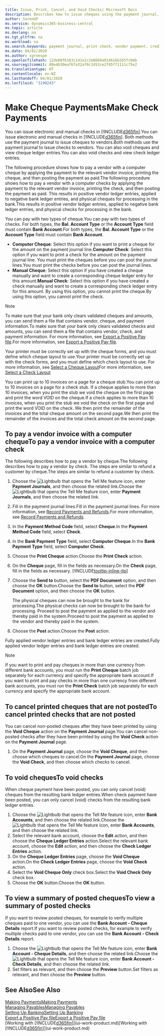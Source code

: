 ```yaml
---
title: Issue, Print, Cancel, and Void Checks| Microsoft Docs
description: Describes how to issue cheques using the payment journal, print cheques, and void or view cheque ledger entries in Business Central.
author: SorenGP
ms.service: dynamics365-business-central
ms.topic: article
ms.devlang: na
ms.tgt_pltfrm: na
ms.workload: na
ms.search.keywords: payment journal, print check, vendor payment, creditor, debt, balance due, AP
ms.date: 04/01/2020
ms.author: sgroespe
ms.openlocfilehash: 12de08f6163c141a2c2e8669a814616b2b5fc04b
ms.sourcegitcommit: 88e4b30eaf6fa32af0c1452ce2f85ff1111c75e2
ms.translationtype: HT
ms.contentlocale: en-NZ
ms.lasthandoff: 04/01/2020
ms.locfileid: "3190243"
---
```

# <a name="make-check-payments"></a><span data-ttu-id="a844f-103">Make Cheque Payments</span><span class="sxs-lookup"><span data-stu-id="a844f-103">Make Check Payments</span></span>
<span data-ttu-id="a844f-104">You can issue electronic and manual checks in [!INCLUDE[d365fin](includes/d365fin_md.md)].</span><span class="sxs-lookup"><span data-stu-id="a844f-104">You can issue electronic and manual checks in [!INCLUDE[d365fin](includes/d365fin_md.md)].</span></span> <span data-ttu-id="a844f-105">Both methods use the payment journal to issue cheques to vendors.</span><span class="sxs-lookup"><span data-stu-id="a844f-105">Both methods use the payment journal to issue checks to vendors.</span></span> <span data-ttu-id="a844f-106">You can also void cheques and view cheque ledger entries.</span><span class="sxs-lookup"><span data-stu-id="a844f-106">You can also void checks and view check ledger entries.</span></span>

<span data-ttu-id="a844f-107">The following procedure shows how to pay a vendor with a computer cheque by applying the payment to the relevant vendor invoice, printing the cheque, and then posting the payment as paid.</span><span class="sxs-lookup"><span data-stu-id="a844f-107">The following procedure shows how to pay a vendor with a computer checks by applying the payment to the relevant vendor invoice, printing the check, and then posting the payment as paid.</span></span> <span data-ttu-id="a844f-108">This results in positive vendor ledger entries, applied to negative bank ledger entries, and physical cheques for processing in the bank.</span><span class="sxs-lookup"><span data-stu-id="a844f-108">This results in positive vendor ledger entries, applied to negative bank ledger entries, and physical checks for processing in the bank.</span></span>

<span data-ttu-id="a844f-109">You can pay with two types of cheque.</span><span class="sxs-lookup"><span data-stu-id="a844f-109">You can pay with two types of checks.</span></span> <span data-ttu-id="a844f-110">For both types, the **Bal. Account Type** or the **Account Type** field must contain **Bank Account**.</span><span class="sxs-lookup"><span data-stu-id="a844f-110">For both types, the **Bal. Account Type** or the **Account Type** field must contain **Bank Account**.</span></span>

- <span data-ttu-id="a844f-111">**Computer Cheque**: Select this option if you want to print a cheque for the amount on the payment journal line.</span><span class="sxs-lookup"><span data-stu-id="a844f-111">**Computer Check**: Select this option if you want to print a check for the amount on the payment journal line.</span></span> <span data-ttu-id="a844f-112">You must print the cheques before you can post the journal lines.</span><span class="sxs-lookup"><span data-stu-id="a844f-112">You must print the checks before you can post the journal lines.</span></span>
- <span data-ttu-id="a844f-113">**Manual Cheque**: Select this option if you have created a cheque manually and want to create a corresponding cheque ledger entry for this amount.</span><span class="sxs-lookup"><span data-stu-id="a844f-113">**Manual Check**: Select this option if you have created a check manually and want to create a corresponding check ledger entry for this amount.</span></span> <span data-ttu-id="a844f-114">By using this option, you cannot print the cheque.</span><span class="sxs-lookup"><span data-stu-id="a844f-114">By using this option, you cannot print the check.</span></span>

> [!NOTE]  
> <span data-ttu-id="a844f-115">To make sure that your bank only clears validated cheques and amounts, you can send them a file that contains vendor, cheque, and payment information.</span><span class="sxs-lookup"><span data-stu-id="a844f-115">To make sure that your bank only clears validated checks and amounts, you can send them a file that contains vendor, check, and payment information.</span></span> <span data-ttu-id="a844f-116">For more information, see [Export a Positive Pay file](finance-how-positive-pay.md).</span><span class="sxs-lookup"><span data-stu-id="a844f-116">For more information, see [Export a Positive Pay file](finance-how-positive-pay.md).</span></span>

<span data-ttu-id="a844f-117">Your printer must be correctly set up with the cheque forms, and you must define which cheque layout to use.</span><span class="sxs-lookup"><span data-stu-id="a844f-117">Your printer must be correctly set up with the check forms, and you must define which check layout to use.</span></span> <span data-ttu-id="a844f-118">For more information, see [Select a Cheque Layout](finance-how-define-check-layouts.md)</span><span class="sxs-lookup"><span data-stu-id="a844f-118">For more information, see [Select a Check Layout](finance-how-define-check-layouts.md)</span></span>

<span data-ttu-id="a844f-119">You can print up to 10 invoices on a page for a cheque stub.</span><span class="sxs-lookup"><span data-stu-id="a844f-119">You can print up to 10 invoices on a page for a check stub.</span></span> <span data-ttu-id="a844f-120">If a cheque applies to more than 10 invoices, when you print the stub we void the cheque on the first page and print the word VOID on the cheque.</span><span class="sxs-lookup"><span data-stu-id="a844f-120">If a check applies to more than 10 invoices, when you print the stub we void the check on the first page and print the word VOID on the check.</span></span> <span data-ttu-id="a844f-121">We then print the remainder of the invoices and the total cheque amount on the second page.</span><span class="sxs-lookup"><span data-stu-id="a844f-121">We then print the remainder of the invoices and the total check amount on the second page.</span></span>

## <a name="to-pay-a-vendor-invoice-with-a-computer-check"></a><span data-ttu-id="a844f-122">To pay a vendor invoice with a computer cheque</span><span class="sxs-lookup"><span data-stu-id="a844f-122">To pay a vendor invoice with a computer check</span></span>
<span data-ttu-id="a844f-123">The following describes how to pay a vendor by cheque.</span><span class="sxs-lookup"><span data-stu-id="a844f-123">The following describes how to pay a vendor by check.</span></span> <span data-ttu-id="a844f-124">The steps are similar to refund a customer by cheque.</span><span class="sxs-lookup"><span data-stu-id="a844f-124">The steps are similar to refund a customer by check.</span></span>

1. <span data-ttu-id="a844f-125">Choose the ![Lightbulb that opens the Tell Me feature](media/ui-search/search_small.png "Tell me what you want to do") icon, enter **Payment Journals**, and then choose the related link.</span><span class="sxs-lookup"><span data-stu-id="a844f-125">Choose the ![Lightbulb that opens the Tell Me feature](media/ui-search/search_small.png "Tell me what you want to do") icon, enter **Payment Journals**, and then choose the related link.</span></span>
2. <span data-ttu-id="a844f-126">Fill in the payment journal lines.</span><span class="sxs-lookup"><span data-stu-id="a844f-126">Fill in the payment journal lines.</span></span> <span data-ttu-id="a844f-127">For more information, see [Record Payments and Refunds](payables-how-post-payments-refunds.md).</span><span class="sxs-lookup"><span data-stu-id="a844f-127">For more information, see [Record Payments and Refunds](payables-how-post-payments-refunds.md).</span></span>
3. <span data-ttu-id="a844f-128">In the **Payment Method Code** field, select **Cheque**.</span><span class="sxs-lookup"><span data-stu-id="a844f-128">In the **Payment Method Code** field, select **Check**.</span></span>
4. <span data-ttu-id="a844f-129">In the **Bank Payment Type** field, select **Computer Cheque**.</span><span class="sxs-lookup"><span data-stu-id="a844f-129">In the **Bank Payment Type** field, select **Computer Check**.</span></span>
5. <span data-ttu-id="a844f-130">Choose the **Print Cheque** action.</span><span class="sxs-lookup"><span data-stu-id="a844f-130">Choose the **Print Check** action.</span></span>
6. <span data-ttu-id="a844f-131">On the **Cheque** page, fill in the fields as necessary.</span><span class="sxs-lookup"><span data-stu-id="a844f-131">On the **Check** page, fill in the fields as necessary.</span></span> [!INCLUDE[tooltip-inline-tip](includes/tooltip-inline-tip_md.md)]
7. <span data-ttu-id="a844f-132">Choose the **Send to** button, select the **PDF Document** option, and then choose the **OK** button.</span><span class="sxs-lookup"><span data-stu-id="a844f-132">Choose the **Send to** button, select the **PDF Document** option, and then choose the **OK** button.</span></span>

    <span data-ttu-id="a844f-133">The physical cheques can now be brought to the bank for processing.</span><span class="sxs-lookup"><span data-stu-id="a844f-133">The physical checks can now be brought to the bank for processing.</span></span> <span data-ttu-id="a844f-134">Proceed to post the payment as applied to the vendor and thereby paid in the system.</span><span class="sxs-lookup"><span data-stu-id="a844f-134">Proceed to post the payment as applied to the vendor and thereby paid in the system.</span></span>
8. <span data-ttu-id="a844f-135">Choose the **Post** action.</span><span class="sxs-lookup"><span data-stu-id="a844f-135">Choose the **Post** action.</span></span>

<span data-ttu-id="a844f-136">Fully applied vendor ledger entries and bank ledger entries are created.</span><span class="sxs-lookup"><span data-stu-id="a844f-136">Fully applied vendor ledger entries and bank ledger entries are created.</span></span>

> [!NOTE]  
> <span data-ttu-id="a844f-137">If you want to print and pay cheques in more than one currency from different bank accounts, you must run the **Print Cheque** batch job separately for each currency and specify the appropriate bank account.</span><span class="sxs-lookup"><span data-stu-id="a844f-137">If you want to print and pay checks in more than one currency from different bank accounts, you must run the **Print Check** batch job separately for each currency and specify the appropriate bank account.</span></span>

## <a name="to-cancel-printed-checks-that-are-not-posted"></a><span data-ttu-id="a844f-138">To cancel printed cheques that are not posted</span><span class="sxs-lookup"><span data-stu-id="a844f-138">To cancel printed checks that are not posted</span></span>
<span data-ttu-id="a844f-139">You can cancel non-posted cheques after they have been printed by using the **Void Cheque** action on the **Payment Journal** page.</span><span class="sxs-lookup"><span data-stu-id="a844f-139">You can cancel non-posted checks after they have been printed by using the **Void Check** action on the **Payment Journal** page.</span></span>

1. <span data-ttu-id="a844f-140">On the **Payment Journal** page, choose the **Void Cheque**, and then choose which cheques to cancel.</span><span class="sxs-lookup"><span data-stu-id="a844f-140">On the **Payment Journal** page, choose the **Void Check**, and then choose which checks to cancel.</span></span>

## <a name="to-void-checks"></a><span data-ttu-id="a844f-141">To void cheques</span><span class="sxs-lookup"><span data-stu-id="a844f-141">To void checks</span></span>
<span data-ttu-id="a844f-142">When cheque payment have been posted, you can only cancel (void) cheques from the resulting bank ledger entries.</span><span class="sxs-lookup"><span data-stu-id="a844f-142">When check payment have been posted, you can only cancel (void) checks from the resulting bank ledger entries.</span></span>

1. <span data-ttu-id="a844f-143">Choose the ![Lightbulb that opens the Tell Me feature](media/ui-search/search_small.png "Tell me what you want to do") icon, enter **Bank Accounts**, and then choose the related link.</span><span class="sxs-lookup"><span data-stu-id="a844f-143">Choose the ![Lightbulb that opens the Tell Me feature](media/ui-search/search_small.png "Tell me what you want to do") icon, enter **Bank Accounts**, and then choose the related link.</span></span>
2. <span data-ttu-id="a844f-144">Select the relevant bank account, choose the **Edit** action, and then choose the **Cheque Ledger Entries** action.</span><span class="sxs-lookup"><span data-stu-id="a844f-144">Select the relevant bank account, choose the **Edit** action, and then choose the **Check Ledger Entries** action.</span></span>
3. <span data-ttu-id="a844f-145">On the **Cheque Ledger Entries** page, choose the **Void Cheque** action.</span><span class="sxs-lookup"><span data-stu-id="a844f-145">On the **Check Ledger Entries** page, choose the **Void Check** action.</span></span>
4. <span data-ttu-id="a844f-146">Select the **Void Cheque Only** check box.</span><span class="sxs-lookup"><span data-stu-id="a844f-146">Select the **Void Check Only** check box.</span></span>
5. <span data-ttu-id="a844f-147">Choose the **OK** button.</span><span class="sxs-lookup"><span data-stu-id="a844f-147">Choose the **OK** button.</span></span>

## <a name="to-view-a-summary-of-posted-checks"></a><span data-ttu-id="a844f-148">To view a summary of posted cheques</span><span class="sxs-lookup"><span data-stu-id="a844f-148">To view a summary of posted checks</span></span>
<span data-ttu-id="a844f-149">If you want to review posted cheques, for example to verify multiple cheques paid to one vendor, you can use the **Bank Account - Cheque Details** report.</span><span class="sxs-lookup"><span data-stu-id="a844f-149">If you want to review posted checks, for example to verify multiple checks paid to one vendor, you can use the **Bank Account - Check Details** report.</span></span>
1. <span data-ttu-id="a844f-150">Choose the ![Lightbulb that opens the Tell Me feature](media/ui-search/search_small.png "Tell me what you want to do") icon, enter **Bank Account - Cheque Details**, and then choose the related link.</span><span class="sxs-lookup"><span data-stu-id="a844f-150">Choose the ![Lightbulb that opens the Tell Me feature](media/ui-search/search_small.png "Tell me what you want to do") icon, enter **Bank Account - Check Details**, and then choose the related link.</span></span>
2. <span data-ttu-id="a844f-151">Set filters as relevant, and then choose the **Preview** button.</span><span class="sxs-lookup"><span data-stu-id="a844f-151">Set filters as relevant, and then choose the **Preview** button.</span></span>

## <a name="see-also"></a><span data-ttu-id="a844f-152">See Also</span><span class="sxs-lookup"><span data-stu-id="a844f-152">See Also</span></span>
[<span data-ttu-id="a844f-153">Making Payments</span><span class="sxs-lookup"><span data-stu-id="a844f-153">Making Payments</span></span>](payables-make-payments.md)  
[<span data-ttu-id="a844f-154">Managing Payables</span><span class="sxs-lookup"><span data-stu-id="a844f-154">Managing Payables</span></span>](payables-manage-payables.md)  
[<span data-ttu-id="a844f-155">Setting Up Banking</span><span class="sxs-lookup"><span data-stu-id="a844f-155">Setting Up Banking</span></span>](bank-setup-banking.md)  
[<span data-ttu-id="a844f-156">Export a Positive Pay file</span><span class="sxs-lookup"><span data-stu-id="a844f-156">Export a Positive Pay file</span></span>](finance-how-positive-pay.md)  
<span data-ttu-id="a844f-157">[Working with [!INCLUDE[d365fin](includes/d365fin_md.md)]](ui-work-product.md)</span><span class="sxs-lookup"><span data-stu-id="a844f-157">[Working with [!INCLUDE[d365fin](includes/d365fin_md.md)]](ui-work-product.md)</span></span>  
